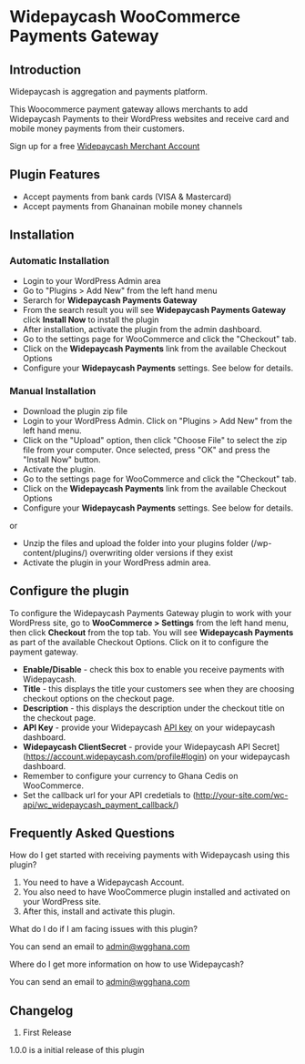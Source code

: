 # Widepaycash WooCommerce Payments Gateway 

## Introduction
Widepaycash is aggregation and payments platform.

This Woocommerce payment gateway allows merchants to add Widepaycash Payments to their WordPress websites and receive card and mobile money payments from their customers.

Sign up for a free [Widepaycash Merchant Account](https://account.widepaycash.com)


## Plugin Features

- Accept payments from bank cards (VISA & Mastercard)
- Accept payments from Ghanainan mobile money channels


## Installation 

### Automatic Installation
- 	Login to your WordPress Admin area
- 	Go to "Plugins > Add New" from the left hand menu
- 	Serarch for __Widepaycash Payments Gateway__
-	From the search result you will see __Widepaycash Payments Gateway__ click __Install Now__ to install the plugin
-	After installation, activate the plugin from the admin dashboard.
- 	Go to the settings page for WooCommerce and click the "Checkout" tab.
- 	Click on the __Widepaycash Payments__ link from the available Checkout Options
-	Configure your __Widepaycash Payments__ settings. See below for details.

### Manual Installation
- 	Download the plugin zip file
- 	Login to your WordPress Admin. Click on "Plugins > Add New" from the left hand menu.
-   Click on the "Upload" option, then click "Choose File" to select the zip file from your computer. Once selected, press "OK" and press the "Install Now" button.
-   Activate the plugin.
- 	Go to the settings page for WooCommerce and click the "Checkout" tab.
- 	Click on the __Widepaycash Payments__ link from the available Checkout Options
-	Configure your __Widepaycash Payments__ settings. See below for details.

or

- Unzip the files and upload the folder into your plugins folder (/wp-content/plugins/) overwriting older versions if they exist
- Activate the plugin in your WordPress admin area.


## Configure the plugin
To configure the Widepaycash Payments Gateway plugin to work with your WordPress site, go to __WooCommerce > Settings__ from the left hand menu, then click __Checkout__ from the top tab. You will see __Widepaycash Payments__ as part of the available Checkout Options. Click on it to configure the payment gateway.

- __Enable/Disable__ - check this box to enable you receive payments with Widepaycash.
- __Title__ - this displays the title your customers see when they are choosing checkout options on the checkout page.
- __Description__ - this displays the description under the checkout title on the checkout page.
- __API Key__ - provide your Widepaycash [API key](https://account.widepaycash.com/profile#login) on your widepaycash dashboard.
- __Widepaycash ClientSecret__ - provide your Widepaycash API Secret](https://account.widepaycash.com/profile#login) on your widepaycash dashboard.
- Remember to configure your currency to Ghana Cedis on WooCommerce.
- Set the callback url for your API credetials to (http://your-site.com/wc-api/wc_widepaycash_payment_callback/)

## Frequently Asked Questions

How do I get started with receiving payments with Widepaycash using this plugin?

1.	You need to have a Widepaycash Account.
2.	You also need to have WooCommerce plugin installed and activated on your WordPress site.
3.	After this, install and activate this plugin.

What do I do if I am facing issues with this plugin?

You can send an email to admin@wgghana.com

Where do I get more information on how to use Widepaycash?

You can send an email to admin@wgghana.com

## Changelog

1. First Release

1.0.0 is a initial release of this plugin
